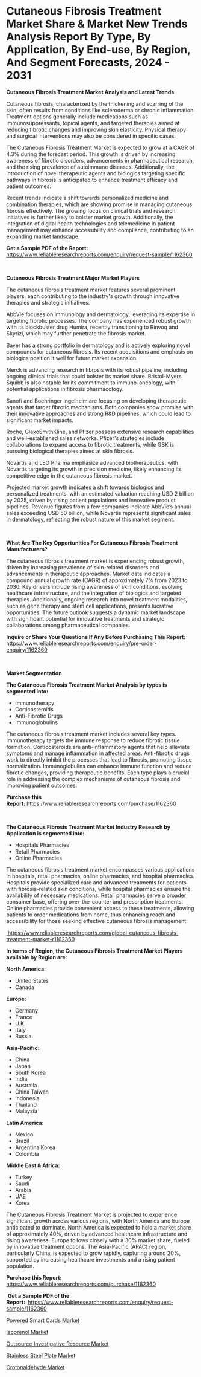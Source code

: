<p><h1>Cutaneous Fibrosis Treatment Market Share & Market New Trends Analysis Report By Type, By Application, By End-use, By Region, And Segment Forecasts, 2024 - 2031</h1></p><p><strong>Cutaneous Fibrosis Treatment Market Analysis and Latest Trends</strong></p>
<p><p>Cutaneous fibrosis, characterized by the thickening and scarring of the skin, often results from conditions like scleroderma or chronic inflammation. Treatment options generally include medications such as immunosuppressants, topical agents, and targeted therapies aimed at reducing fibrotic changes and improving skin elasticity. Physical therapy and surgical interventions may also be considered in specific cases.</p><p>The Cutaneous Fibrosis Treatment Market is expected to grow at a CAGR of 4.3% during the forecast period. This growth is driven by increasing awareness of fibrotic disorders, advancements in pharmaceutical research, and the rising prevalence of autoimmune diseases. Additionally, the introduction of novel therapeutic agents and biologics targeting specific pathways in fibrosis is anticipated to enhance treatment efficacy and patient outcomes.</p><p>Recent trends indicate a shift towards personalized medicine and combination therapies, which are showing promise in managing cutaneous fibrosis effectively. The growing focus on clinical trials and research initiatives is further likely to bolster market growth. Additionally, the integration of digital health technologies and telemedicine in patient management may enhance accessibility and compliance, contributing to an expanding market landscape.</p></p>
<p><strong>Get a Sample PDF of the Report:&nbsp;</strong> <a href="https://www.reliableresearchreports.com/enquiry/request-sample/1162360?utm_campaign=16&utm_medium=2&utm_source=Github&utm_content=ia&utm_term=10122024&utm_id=cutaneous-fibrosis-treatment">https://www.reliableresearchreports.com/enquiry/request-sample/1162360</a></p>
<p>&nbsp;</p>
<p><strong>Cutaneous Fibrosis Treatment Major Market Players</strong></p>
<p><p>The cutaneous fibrosis treatment market features several prominent players, each contributing to the industry's growth through innovative therapies and strategic initiatives.</p><p>AbbVie focuses on immunology and dermatology, leveraging its expertise in targeting fibrotic processes. The company has experienced robust growth with its blockbuster drug Humira, recently transitioning to Rinvoq and Skyrizi, which may further penetrate the fibrosis market. </p><p>Bayer has a strong portfolio in dermatology and is actively exploring novel compounds for cutaneous fibrosis. Its recent acquisitions and emphasis on biologics position it well for future market expansion. </p><p>Merck is advancing research in fibrosis with its robust pipeline, including ongoing clinical trials that could bolster its market share. Bristol-Myers Squibb is also notable for its commitment to immuno-oncology, with potential applications in fibrosis pharmacology.</p><p>Sanofi and Boehringer Ingelheim are focusing on developing therapeutic agents that target fibrotic mechanisms. Both companies show promise with their innovative approaches and strong R&D pipelines, which could lead to significant market impacts.</p><p>Roche, GlaxoSmithKline, and Pfizer possess extensive research capabilities and well-established sales networks. Pfizer's strategies include collaborations to expand access to fibrotic treatments, while GSK is pursuing biological therapies aimed at skin fibrosis.</p><p>Novartis and LEO Pharma emphasize advanced biotherapeutics, with Novartis targeting its growth in precision medicine, likely enhancing its competitive edge in the cutaneous fibrosis market.</p><p>Projected market growth indicates a shift towards biologics and personalized treatments, with an estimated valuation reaching USD 2 billion by 2025, driven by rising patient populations and innovative product pipelines. Revenue figures from a few companies indicate AbbVie’s annual sales exceeding USD 50 billion, while Novartis represents significant sales in dermatology, reflecting the robust nature of this market segment.</p></p>
<p>&nbsp;</p>
<p><strong>What Are The Key Opportunities For Cutaneous Fibrosis Treatment Manufacturers?</strong></p>
<p><p>The cutaneous fibrosis treatment market is experiencing robust growth, driven by increasing prevalence of skin-related disorders and advancements in therapeutic approaches. Market data indicates a compound annual growth rate (CAGR) of approximately 7% from 2023 to 2030. Key drivers include rising awareness of skin conditions, evolving healthcare infrastructure, and the integration of biologics and targeted therapies. Additionally, ongoing research into novel treatment modalities, such as gene therapy and stem cell applications, presents lucrative opportunities. The future outlook suggests a dynamic market landscape with significant potential for innovative treatments and strategic collaborations among pharmaceutical companies.</p></p>
<p><strong>Inquire or Share Your Questions If Any Before Purchasing This Report:</strong> <a href="https://www.reliableresearchreports.com/enquiry/pre-order-enquiry/1162360?utm_campaign=16&utm_medium=2&utm_source=Github&utm_content=ia&utm_term=10122024&utm_id=cutaneous-fibrosis-treatment">https://www.reliableresearchreports.com/enquiry/pre-order-enquiry/1162360</a></p>
<p>&nbsp;</p>
<p><strong>Market Segmentation</strong></p>
<p><strong>The Cutaneous Fibrosis Treatment Market Analysis by types is segmented into:</strong></p>
<p><ul><li>Immunotherapy</li><li>Corticosteroids</li><li>Anti-Fibrotic Drugs</li><li>Immunoglobulins</li></ul></p>
<p><p>The cutaneous fibrosis treatment market includes several key types. Immunotherapy targets the immune response to reduce fibrotic tissue formation. Corticosteroids are anti-inflammatory agents that help alleviate symptoms and manage inflammation in affected areas. Anti-fibrotic drugs work to directly inhibit the processes that lead to fibrosis, promoting tissue normalization. Immunoglobulins can enhance immune function and reduce fibrotic changes, providing therapeutic benefits. Each type plays a crucial role in addressing the complex mechanisms of cutaneous fibrosis and improving patient outcomes.</p></p>
<p><strong>Purchase this Report:&nbsp;</strong><a href="https://www.reliableresearchreports.com/purchase/1162360?utm_campaign=16&utm_medium=2&utm_source=Github&utm_content=ia&utm_term=10122024&utm_id=cutaneous-fibrosis-treatment">https://www.reliableresearchreports.com/purchase/1162360</a></p>
<p>&nbsp;</p>
<p><strong>The Cutaneous Fibrosis Treatment Market Industry Research by Application is segmented into:</strong></p>
<p><ul><li>Hospitals Pharmacies</li><li>Retail Pharmacies</li><li>Online Pharmacies</li></ul></p>
<p><p>The cutaneous fibrosis treatment market encompasses various applications in hospitals, retail pharmacies, online pharmacies, and hospital pharmacies. Hospitals provide specialized care and advanced treatments for patients with fibrosis-related skin conditions, while hospital pharmacies ensure the availability of necessary medications. Retail pharmacies serve a broader consumer base, offering over-the-counter and prescription treatments. Online pharmacies provide convenient access to these treatments, allowing patients to order medications from home, thus enhancing reach and accessibility for those seeking effective cutaneous fibrosis management.</p></p>
<p><a href="https://www.reliableresearchreports.com/global-cutaneous-fibrosis-treatment-market-r1162360?utm_campaign=16&utm_medium=2&utm_source=Github&utm_content=ia&utm_term=10122024&utm_id=cutaneous-fibrosis-treatment">&nbsp;https://www.reliableresearchreports.com/global-cutaneous-fibrosis-treatment-market-r1162360</a></p>
<p><strong>In terms of Region, the Cutaneous Fibrosis Treatment Market Players available by Region are:</strong></p>
<p>
    <p> <strong> North America: </strong>
        <ul>
            <li>United States</li>
            <li>Canada</li>
        </ul>
        </p> 
    <p> <strong> Europe: </strong>
        <ul>
            <li>Germany</li>
            <li>France</li>
            <li>U.K.</li>
            <li>Italy</li>
            <li>Russia</li>
        </ul>
        </p> 
    <p> <strong> Asia-Pacific: </strong>
        <ul>
            <li>China</li>
            <li>Japan</li>
            <li>South Korea</li>
            <li>India</li>
            <li>Australia</li>
            <li>China Taiwan</li>
            <li>Indonesia</li>
            <li>Thailand</li>
            <li>Malaysia</li>
        </ul>
        </p> 
    <p> <strong> Latin America: </strong>
        <ul>
            <li>Mexico</li>
            <li>Brazil</li>
            <li>Argentina Korea</li>
            <li>Colombia</li>
        </ul>
        </p> 
    <p> <strong> Middle East & Africa: </strong>
        <ul>
            <li>Turkey</li>
            <li>Saudi</li>
            <li>Arabia</li>
            <li>UAE</li>
            <li>Korea</li>
        </ul>
    </p>
    </p>
<p><p>The Cutaneous Fibrosis Treatment Market is projected to experience significant growth across various regions, with North America and Europe anticipated to dominate. North America is expected to hold a market share of approximately 40%, driven by advanced healthcare infrastructure and rising awareness. Europe follows closely with a 30% market share, fueled by innovative treatment options. The Asia-Pacific (APAC) region, particularly China, is expected to grow rapidly, capturing around 20%, supported by increasing healthcare investments and a rising patient population.</p></p>
<p><strong>Purchase this Report: </strong><a href="https://www.reliableresearchreports.com/purchase/1162360?utm_campaign=16&utm_medium=2&utm_source=Github&utm_content=ia&utm_term=10122024&utm_id=cutaneous-fibrosis-treatment">https://www.reliableresearchreports.com/purchase/1162360</a></p>
<p>&nbsp;<strong>Get a Sample PDF of the Report:&nbsp;&nbsp;</strong><a href="https://www.reliableresearchreports.com/enquiry/request-sample/1162360?utm_campaign=16&utm_medium=2&utm_source=Github&utm_content=ia&utm_term=10122024&utm_id=cutaneous-fibrosis-treatment">https://www.reliableresearchreports.com/enquiry/request-sample/1162360</a></p>
<p><strong></strong></p>
<p><p><a href="https://github.com/YashRP12/Market-Research-Report-List-6/blob/main/powered-smart-cards-market.md?utm_campaign=16&utm_medium=2&utm_source=Github&utm_content=ia&utm_term=10122024&utm_id=cutaneous-fibrosis-treatment">Powered Smart Cards Market</a></p><p><a href="https://www.linkedin.com/pulse/isoprenol-market-size-share-detailed-analysis-projected-1tucf?utm_campaign=16&utm_medium=2&utm_source=Github&utm_content=ia&utm_term=10122024&utm_id=cutaneous-fibrosis-treatment">Isoprenol Market</a></p><p><a href="https://github.com/JosephineMcguire65/Market-Research-Report-List-1/blob/main/outsource-investigative-resource-market.md?utm_campaign=16&utm_medium=2&utm_source=Github&utm_content=ia&utm_term=10122024&utm_id=cutaneous-fibrosis-treatment">Outsource Investigative Resource Market</a></p><p><a href="https://www.linkedin.com/pulse/global-stainless-steel-plate-market-report-2024-2031-size-9fwaf?utm_campaign=16&utm_medium=2&utm_source=Github&utm_content=ia&utm_term=10122024&utm_id=cutaneous-fibrosis-treatment">Stainless Steel Plate Market</a></p><p><a href="https://www.linkedin.com/pulse/global-crotonaldehyde-market-outlook-growth-trends-cagr-71-i5hjf?utm_campaign=16&utm_medium=2&utm_source=Github&utm_content=ia&utm_term=10122024&utm_id=cutaneous-fibrosis-treatment">Crotonaldehyde Market</a></p></p>